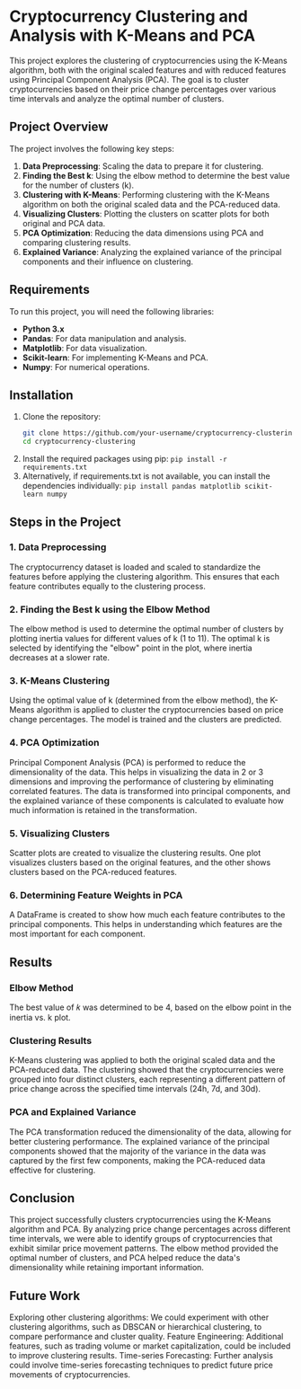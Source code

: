 # Cryptocurrency Clustering and Analysis with K-Means and PCA

This project explores the clustering of cryptocurrencies using the K-Means algorithm, both with the original scaled features and with reduced features using Principal Component Analysis (PCA). The goal is to cluster cryptocurrencies based on their price change percentages over various time intervals and analyze the optimal number of clusters.

## Project Overview

The project involves the following key steps:

1. **Data Preprocessing**: Scaling the data to prepare it for clustering.
2. **Finding the Best k**: Using the elbow method to determine the best value for the number of clusters (k).
3. **Clustering with K-Means**: Performing clustering with the K-Means algorithm on both the original scaled data and the PCA-reduced data.
4. **Visualizing Clusters**: Plotting the clusters on scatter plots for both original and PCA data.
5. **PCA Optimization**: Reducing the data dimensions using PCA and comparing clustering results.
6. **Explained Variance**: Analyzing the explained variance of the principal components and their influence on clustering.

## Requirements

To run this project, you will need the following libraries:

- **Python 3.x**
- **Pandas**: For data manipulation and analysis.
- **Matplotlib**: For data visualization.
- **Scikit-learn**: For implementing K-Means and PCA.
- **Numpy**: For numerical operations.

## Installation

1. Clone the repository:
   ```bash
   git clone https://github.com/your-username/cryptocurrency-clustering.git
   cd cryptocurrency-clustering

2. Install the required packages using pip:
`pip install -r requirements.txt`
3. Alternatively, if requirements.txt is not available, you can install the dependencies individually:
`pip install pandas matplotlib scikit-learn numpy`

## Steps in the Project
### 1. Data Preprocessing
The cryptocurrency dataset is loaded and scaled to standardize the features before applying the clustering algorithm. This ensures that each feature contributes equally to the clustering process.
### 2. Finding the Best k using the Elbow Method
The elbow method is used to determine the optimal number of clusters by plotting inertia values for different values of k (1 to 11).
The optimal k is selected by identifying the "elbow" point in the plot, where inertia decreases at a slower rate.
### 3. K-Means Clustering
Using the optimal value of k (determined from the elbow method), the K-Means algorithm is applied to cluster the cryptocurrencies based on price change percentages. The model is trained and the clusters are predicted.
### 4. PCA Optimization
Principal Component Analysis (PCA) is performed to reduce the dimensionality of the data. This helps in visualizing the data in 2 or 3 dimensions and improving the performance of clustering by eliminating correlated features.
The data is transformed into principal components, and the explained variance of these components is calculated to evaluate how much information is retained in the transformation.
### 5. Visualizing Clusters
Scatter plots are created to visualize the clustering results. One plot visualizes clusters based on the original features, and the other shows clusters based on the PCA-reduced features.
### 6. Determining Feature Weights in PCA
A DataFrame is created to show how much each feature contributes to the principal components. This helps in understanding which features are the most important for each component.
## Results
### Elbow Method
The best value of 𝑘 was determined to be 4, based on the elbow point in the inertia vs. k plot.
### Clustering Results
K-Means clustering was applied to both the original scaled data and the PCA-reduced data. The clustering showed that the cryptocurrencies were grouped into four distinct clusters, each representing a different pattern of price change across the specified time intervals (24h, 7d, and 30d).
### PCA and Explained Variance
The PCA transformation reduced the dimensionality of the data, allowing for better clustering performance. The explained variance of the principal components showed that the majority of the variance in the data was captured by the first few components, making the PCA-reduced data effective for clustering.
## Conclusion
This project successfully clusters cryptocurrencies using the K-Means algorithm and PCA. By analyzing price change percentages across different time intervals, we were able to identify groups of cryptocurrencies that exhibit similar price movement patterns. The elbow method provided the optimal number of clusters, and PCA helped reduce the data's dimensionality while retaining important information.

## Future Work
Exploring other clustering algorithms: We could experiment with other clustering algorithms, such as DBSCAN or hierarchical clustering, to compare performance and cluster quality.
Feature Engineering: Additional features, such as trading volume or market capitalization, could be included to improve clustering results.
Time-series Forecasting: Further analysis could involve time-series forecasting techniques to predict future price movements of cryptocurrencies.